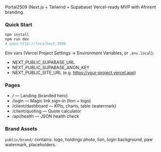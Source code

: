 Portal2509 (Next.js + Tailwind + Supabase)
Vercel-ready MVP with Afrirent branding.

### Quick Start
```bash
npm install
npm run dev
# open http://localhost:3000
```
Env vars (Vercel Project Settings → Environment Variables, or `.env.local`):
- NEXT_PUBLIC_SUPABASE_URL
- NEXT_PUBLIC_SUPABASE_ANON_KEY
- NEXT_PUBLIC_SITE_URL (e.g. https://your-project.vercel.app)

### Pages
- / — Landing (branded hero)
- /login — Magic link sign-in (lion + logo)
- /client/dashboard — KPIs, charts, table (watermark)
- /client/quoting — Quote calculator
- /api/health — JSON health check

### Brand Assets
`public/brand/` contains: logo, holdings photo, lion, login background, paw watermark, placeholders.
